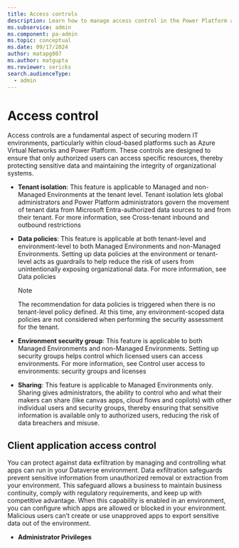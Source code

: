 ```yaml
---
title: Access controls
description: Learn how to manage access control in the Power Platform admin center.
ms.subservice: admin
ms.component: pa-admin
ms.topic: conceptual
ms.date: 09/17/2024
author: matapg007
ms.author: matgupta
ms.reviewer: sericks
search.audienceType: 
  - admin
---
```


# Access control
                                                  
Access controls are a fundamental aspect of securing modern IT environments, particularly within cloud-based platforms such as Azure Virtual Networks and Power Platform. These controls are designed to ensure that only authorized users can access specific resources, thereby protecting sensitive data and maintaining the integrity of organizational systems.

- **Tenant isolation**: This feature is applicable to Managed and non-Managed Environments at the tenant level. Tenant isolation lets global administrators and Power Platform administrators govern the movement of tenant data from Microsoft Entra-authorized data sources to and from their tenant. For more information, see Cross-tenant inbound and outbound restrictions

- **Data policies**: This feature is applicable at both tenant-level and environment-level to both Managed Environments and non-Managed Environments. Setting up data policies at the environment or tenant-level acts as guardrails to help reduce the risk of users from unintentionally exposing organizational data. For more information, see Data policies
  > [!Note]
  > The recommendation for data policies is triggered when there is no tenant-level policy defined. At this time, any environment-scoped data policies are not considered when performing the security assessment for the tenant.

- **Environment security group**: This feature is applicable to both Managed Environments and non-Managed Environments. Setting up security groups helps control which licensed users can access environments. For more information, see Control user access to environments: security groups and licenses

- **Sharing**: This feature is applicable to Managed Environments only. Sharing gives administrators, the ability to control who and what their makers can share (like canvas apps, cloud flows and copilots) with other individual users and security groups, thereby ensuring that sensitive information is available only to authorized users, reducing the risk of data breachers and misuse. 

## Client application access control
You can protect against data exfiltration by managing and controlling what apps can run in your Dataverse environment. Data exfiltration safeguards prevent sensitive information from unauthorized removal or extraction from your environment. This safeguard allows a business to maintain business continuity, comply with regulatory requirements, and keep up with competitive advantage.
When this capability is enabled in an environment, you can configure which apps are allowed or blocked in your environment. Malicious users can’t create or use unapproved apps to export sensitive data out of the environment.

- **Administrator Privileges**
